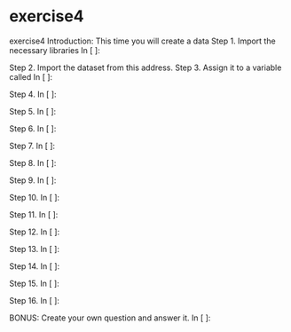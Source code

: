 # exercise4
exercise4
Introduction:
This time you will create a data
Step 1. Import the necessary libraries
In [ ]:

Step 2. Import the dataset from this address.
Step 3. Assign it to a variable called
In [ ]:

Step 4.
In [ ]:

Step 5.
In [ ]:

Step 6.
In [ ]:

Step 7.
In [ ]:

Step 8.
In [ ]:

Step 9.
In [ ]:

Step 10.
In [ ]:

Step 11.
In [ ]:

Step 12.
In [ ]:

Step 13.
In [ ]:

Step 14.
In [ ]:

Step 15.
In [ ]:

Step 16.
In [ ]:

BONUS: Create your own question and answer it.
In [ ]:
